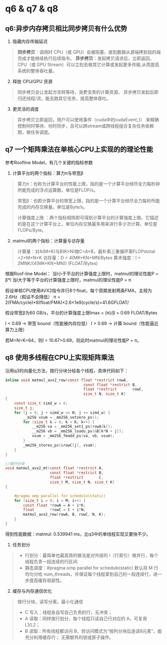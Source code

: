 # q6 & q7 & q8

## q6:异步内存拷贝相比同步拷贝有什么优势

1. 隐藏内存传输延迟

>**同步拷贝**：调用时 CPU（或 GPU）会被阻塞，直到数据从源端拷到目的端完成才能继续执行后续指令。
**异步拷贝**：发起拷贝请求后，立即返回，CPU（或 GPU Stream）可以立刻去做其它计算或发起更多传输,从而提高系统的整体吞吐量。

2. 释放 CPU/GPU 资源
>同步拷贝会让发起方空转等待，浪费宝贵的计算资源。
异步拷贝发起后即归还线程/流，能去跑其它任务，提高整体吞吐。

3. 更灵活的调度
>异步拷贝立即返回，用户可以使用事件（cuda中的cudaEvent_t） 来精确控制何时等待、何时同步，且可以跨stream或跨线程组合复杂任务依赖图，做任务调度。

## q7 一个矩阵乘法在单核心CPU上实现的的理论性能

参考Roofline Model，有几个关键的指标参数

1. 计算平台的两个指标：算力π与带宽β
>算力π：也称为计算平台的性能上限，指的是一个计算平台倾尽全力每秒钟所能完成的浮点运算数。单位是FLOP/s。
>
>带宽β：也即计算平台的带宽上限，指的是一个计算平台倾尽全力每秒所能完成的内存交换量。单位是Byte/s。
>
>计算强度上限 ：两个指标相除即可得到计算平台的计算强度上限。它描述的是在这个计算平台上，单位内存交换最多用来进行多少次计算。单位是FLOPs/Byte。

2. matmul的两个指标：计算量与访存量
>计算量：对A(M×K)与B(K×N)做C=A×B，最朴素三重循环需FLOPstotal​=2×M×N×K
>访存量：D = 4(MK+KN+MN)Bytes
>算术强度：I = 2MNK/(4(MK+KN+MN)) (FLOAT/Bytes)

根据Roof-line Model：
当I小于平台的计算强度上限时，matmul的理论性能P = β*I
当I大于等于平台的计算强度上限时，matmul的理论性能P = π

假设单核CPU使用AVX2指令并行8个float，每个周期发射两条FMA，主频为2.6Hz（假设不会降低）
π​ = 2(FMA/cycle)×8(float/FMA)×2.6×1e9(cycle/s)=41.6GFLOAT/

假设带宽β为60 GB/s，平台的计算强度上限Imax = (π​)/β = 0.69 FLOAT/Bytes

I < 0.69 → 带宽 bound（性能被内存拉低）
I > 0.69 → 计算 bound（性能逼近算力上限）

若M=N=K=64，则I = 10.67>0.69，则此时matmul的理论性能P = π。


## q8 使用多线程在CPU上实现矩阵乘法

沿用q3的向量化方法，按行分块分给各个线程，具体代码如下：
```c
inline void matmul_avx2_row(const float *restrict rowA,
                                   const float *restrict B,
                                   float *restrict       rowC,
                                   size_t N, size_t K)
{
    const size_t simd_w = 8;
    size_t j;
    for (j = 0; j + simd_w <= N; j += simd_w) {
        __m256 vsum = _mm256_setzero_ps();
        for (size_t k = 0; k < K; k++) {
            __m256 va = _mm256_set1_ps(rowA[k]);
            __m256 vb = _mm256_loadu_ps(&B[k*N + j]);
            vsum = _mm256_fmadd_ps(va, vb, vsum);
        }
        _mm256_storeu_ps(&rowC[j], vsum);
    }
}

//按行分块
void matmul_avx2_mt(const float *restrict A,
                    const float *restrict B,
                    float *restrict       C,
                    size_t M, size_t N, size_t K)
{

    #pragma omp parallel for schedule(static)
    for (size_t i = 0; i < M; i++) {
        const float *rowA = A + i*K;
        float       *rowC = C + i*N;
        matmul_avx2_row(rowA, B, rowC, N, K);
    }
}
```
得到性能数据：matmul: 0.539941 ms，比q3中的单线程实现又要快不少。

1. 任务划分
>* 行划分：最简单也最高效的做法是对外层的 i（行索引）做并行，每个线程负责一段连续的行区间
>* 静态调度：#pragma omp parallel for schedule(static) 默认将 M 行均匀分给 num_threads，并保证每个线程拿到自己的一段连续行，进一步提高缓存局部性。

2. 缓存与内存通信优化
> 按行分块，读写分离，最小化通信
>* C 写入：线程各自写自己负责的行，无冲突；
>* A 读取：同样按行划分，每个线程只读自己行对应的 A，可复用 L1/L2；
>* B 读取：所有线程都访问 B，但访问模式为“按列分块后连读8元素”，能充分利用缓存行；
>无需额外的锁或原子操作。

